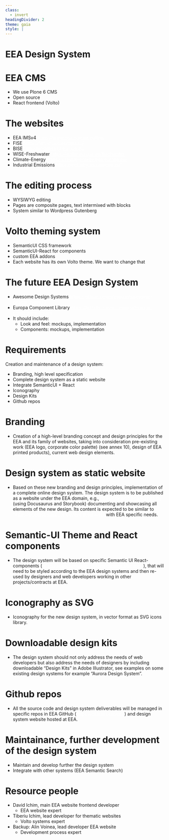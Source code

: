 ```yaml
---
class:
  - invert
headingDivider: 2
theme: gaia
style: |
---
```

  <style>
    .hljs-name {
      color: #7ee787 !important;
    }

    .hljs-tag {
      color: #79c0ff !important;
    }

    h2 {
      font-family: serif;
    }
    section.leftbg h2 {
      text-align: left !important;
    }

    .leftbg h2 {
    }

    section {
      font-size: 1.6rem;
    }
    section.invert {
      --color-background: #175E58!important;
      padding: 2em 3em !important;
    }

    section code {
      color: #c9d1d9 !important;
      background: #161b22 !important;
    }
    img {
      max-height: 80vh;
      max-width: 100%;
      text-align: center;
    }
    a { color: white }
  </style>

<!-- _class: lead invert

backgroundImage: linear-gradient(to bottom, #00888A, #086ca3)
-->

<!--

steps, practical examples

we want 3 things, like EC design system:

- usage
- showcase
- storybook

maintain the design system, main components, we import the release


sui code, react components, releasable, we can import in our volto theme setup and they must have a Plone

show a presentation of how to get started.

show a workflow diagram on how they should work.

components library exist, we don't have the design system, that's what's inside react.

show them examples, they have to do.

we want to deliver the specification for them.

- how they should develop this,
- how they should deliver this
- how they should maintain the library, they have to be maintainers, it's their main delivery, we have to establish a colaboration system for back/forth.

- technical requirements ambition level. Get a feeling from their team.

- what we want from the design system. Show EC example, explain instead of that code we want SemanticUI code, the contents are almost the same.

- We need things releasable, so we want a library with a theme and components. Development workflow with a diagram on how they deliver, how we use them.

- We're gonna have a test site. Practical 'how to deliver, how to develop'. Document how to make the documentation.

- Already schedule some more in-depth meetings for specific things: how to do stuff with Volto.

====] Timeline of meeting, Agenda: [====

- short intro from Antonio + Marie
    - they need to work with us
    - expected delivery + deadlines
- short intro on the projects we do. Show Volto websites
- theming system in Volto (semanticui, themes, react components)
- design system details
- development workflow. Document the documentation.
- discuss the need for test site
- schedule new meetings for specific sites
-->




# EEA Design System

# EEA CMS
<!-- _class: lead invert -->

- We use Plone 6 CMS
- Open source
- React frontend (Volto)

# The websites

- EEA IMSv4 https://www.eea.europa.eu/ims
- FISE https://forest.eea.europa.eu/
- BISE http://biodiversity.europa.eu/
- WISE-Freshwater https://water.europa.eu/freshwater
- Climate-Energy https://climate-energy.eea.europa.eu/
- Industrial Emissions https://industry.eea.europa.eu/

# The editing process

- WYSIWYG editing
- Pages are composite pages, text intermixed with blocks
- System similar to Wordpress Gutenberg

# Volto theming system

- SemanticUI CSS framework
- SemanticUI-React for components
- custom EEA addons
- Each website has its own Volto theme. We want to change that

# The future EEA Design System

- Awesome Design Systems https://github.com/alexpate/awesome-design-systems
- Europa Component Library https://github.com/ec-europa/europa-component-library
- It should include:
  - Look and feel: mockups, implementation
  - Components: mockups, implementation

# Requirements

Creation and maintenance of a design system:

- Branding, high level specification
- Complete design system as a static website
- Integrate SemanticUI + React
- Iconography
- Design Kits
- Github repos

# Branding

- Creation of a high-level branding concept and design principles for the EEA
  and its family of websites, taking into consideration pre-existing work (EEA
  logo, corporate color palette) (see annex 10), design of EEA printed
  products), current web design elements.

# Design system as static website

- Based on these new branding and design principles, implementation of
  a complete online design system. The design system is to be published as
  a website under the EEA domain, e.g., https://design.eea.europa.eu (using
  Docusaurus and Storybook) documenting and showcasing all elements of the new
  design. Its content is expected to be similar to
  https://ec.europa.eu/component-library/ec/ with EEA specific needs.

# Semantic-UI Theme and React components

- The design system will be based on specific Semantic UI React-components
  (https://react.semantic-ui.com/elements/header/), that will need to be styled
  according to the EEA design systems and then re-used by designers and web
  developers working in other projects/contracts at EEA.

# Iconography as SVG

- Iconography for the new design system, in vector format as SVG icons library.

# Downloadable design kits

- The design system should not only address the needs of web developers but
  also address the needs of designers by including downloadable “Design Kits”
  in Adobe Illustrator, see examples on some existing design systems for
  example “Aurora Design System”.

# Github repos

- All the source code and design system deliverables will be managed in
  specific repos in EEA GitHub (https://github.com/eea) and design system
  website hosted at EEA.

# Maintainance, further development of the design system

- Maintain and develop further the design system
- Integrate with other systems (EEA Semantic Search)

# Resource people

- David Ichim, main EEA website frontend developer
  - EEA website expert
- Tiberiu Ichim, lead developer for thematic websites
  - Volto systems expert
- Backup: Alin Voinea, lead developer EEA website
  - Development process expert
